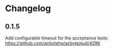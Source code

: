 # Changelog

## 0.1.5
Add configurable timeout for the acceptance tests: https://github.com/airbytehq/airbyte/pull/4296
